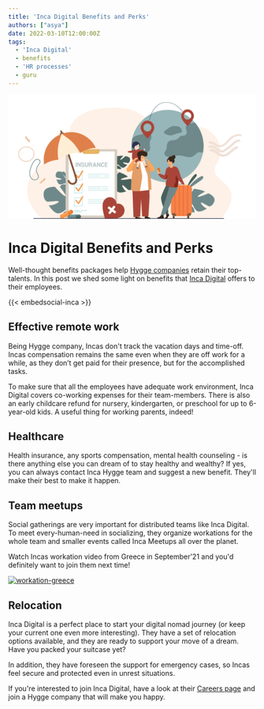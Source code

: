 ```yaml
---
title: 'Inca Digital Benefits and Perks'
authors: ["asya"]
date: 2022-03-10T12:00:00Z
tags:
  - 'Inca Digital'
  - benefits
  - 'HR processes'
  - guru
---
```


![Benefits](/img/posts/benefits.png)

# Inca Digital Benefits and Perks

Well-thought benefits packages help [Hygge companies](https://hygge.work/#hygge-company) retain their top-talents. In this post we shed some light on benefits that [Inca Digital](https://inca.digital/) offers to their employees. 

{{< embedsocial-inca >}}

## Effective remote work

Being Hygge company, Incas don't track the vacation days and time-off. Incas compensation remains the same even when they are off work for a while, as they don’t get paid for their presence, but for the accomplished tasks. 

To make sure that all the employees have adequate work environment, Inca Digital covers co-working expenses for their team-members. There is also an early childcare refund for nursery, kindergarten, or preschool for up to 6-year-old kids. A useful thing for working parents, indeed!

## Healthcare 

Health insurance, any sports compensation, mental health counseling - is there anything else you can dream of to stay healthy and wealthy? If yes, you can always contact Inca Hygge team and suggest a new benefit. They'll make their best to make it happen.

## Team meetups

Social gatherings are very important for distributed teams like Inca Digital. To meet every-human-need in socializing, they organize workations for the whole team and smaller events called Inca Meetups all over the planet.

Watch Incas workation video from Greece in September'21 and you'd definitely want to join them next time!

[![workation-greece](http://img.youtube.com/vi/SvK9DAd4ruE/0.jpg)](http://www.youtube.com/watch?v=SvK9DAd4ruE "Workation Greece'21")

## Relocation

Inca Digital is a perfect place to start your digital nomad journey (or keep your current one even more interesting). They have a set of relocation options available, and they are ready to support your move of a dream. Have you packed your suitcase yet? 

In addition, they have foreseen the support for emergency cases, so Incas feel secure and protected even in unrest situations. 

If you're interested to join Inca Digital, have a look at their [Careers page](https://inca.digital/careers/) and join a Hygge company that will make you happy.